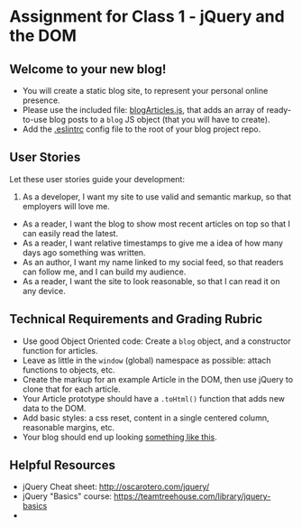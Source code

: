 # Assignment for Class 1 - jQuery and the DOM

## Welcome to your new blog!

- You will create a static blog site, to represent your personal online presence.
- Please use the included file: [blogArticles.js](blogArticles.js), that adds an array of ready-to-use blog posts to a `blog` JS object (that you will have to create).
- Add the [.eslintrc](https://github.com/codefellows/sea-301d1/blob/master/.eslintrc) config file to the root of your blog project repo.

## User Stories
Let these user stories guide your development:
 1. As a developer, I want my site to use valid and semantic markup, so that employers will love me.
 - As a reader, I want the blog to show most recent articles on top so that I can easily read the latest.
 - As a reader, I want relative timestamps to give me a idea of how many days ago something was written.
 - As an author, I want my name linked to my social feed, so that readers can follow me, and I can build my audience.
 - As a reader, I want the site to look reasonable, so that I can read it on any device.

## Technical Requirements and Grading Rubric

  - Use good Object Oriented code: Create a `blog` object, and a constructor function for articles.
  - Leave as little in the `window` (global) namespace as possible: attach functions to objects, etc.
  - Create the markup for an example Article in the DOM, then use jQuery to clone that for each article.
  - Your Article prototype should have a `.toHtml()` function that adds new data to the DOM.
  - Add basic styles: a css reset, content in a single centered column, reasonable margins, etc.
  - Your blog should end up looking [something like this](http://hijk.it/image/1l402M1Y0q3K/Screen%20Shot%202015-11-23%20at%2012.19.46%20PM.png).

## Helpful Resources
 - jQuery Cheat sheet: http://oscarotero.com/jquery/
 - jQuery "Basics" course: https://teamtreehouse.com/library/jquery-basics
 -
